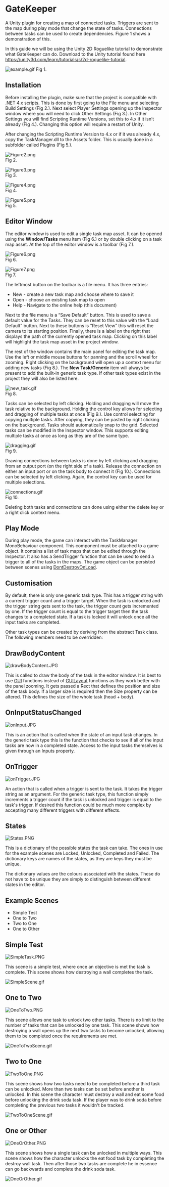 # GateKeeper

A Unity plugin for creating a map of connected tasks.
Triggers are sent to the map during play mode that change the state of tasks.
Connections between tasks can be used to create dependencies. Figure 1 shows a demonstration of this. 

In this guide we will be using the Unity 2D Roguelike tutorial to demonstrate what GateKeeper can do. Download to the Unity tutorial found here https://unity3d.com/learn/tutorials/s/2d-roguelike-tutorial.

![example.gif](Docs/example.gif)
Fig 1.

## Installation

Before installing the plugin, make sure that the project is compatible with .NET 4.x scripts. This is done by first going to the File menu and selecting Build Settings (Fig 2.). Next select Player Settings opening up the Inspector window where you will need to click Other Settings (Fig 3.). In Other Settings you will find Scripting Runtime Versions, set this to 4.x if it isn’t already (Fig 4.). Changing this option will require a restart of Unity. 

After changing the Scripting Runtime Version to 4.x or if it was already 4.x,
copy the TaskManager.dll to the Assets folder.
This is usually done in a subfolder called Plugins (Fig 5.).

![Figure2.png](Docs/Figure2.png)                                                                                         
 Fig 2.  

![Figure3.png](Docs/Figure3.png)                                                                                         
 Fig 3.  

![Figure4.png](Docs/Figure4.png)                                                                                         
 Fig 4.  

![Figure5.png](Docs/Figure5.png)                                                                                         
 Fig 5. 

## Editor Window

The editor window is used to edit a single task map asset.
It can be opened using the **Window/Tasks** menu item (Fig 6.)
or by double clicking on a task map asset.
At the top of the editor window is a toolbar (Fig 7.).

![Figure6.png](Docs/Figure6.png)                                                                                         
 Fig 6.  
 
 ![Figure7.png](Docs/Figure7.png)                                                                                         
 Fig 7.  

The leftmost button on the toolbar is a file menu.
It has three entries:

- New - create a new task map and choose where to save it
- Open - choose an existing task map to open
- Help - Navigate to the online help (this document)

Next to the file menu is a “Save Default” button. This is used to save a default value for the Tasks. They can be reset to this value with the “Load Default” button. Next to these buttons is “Reset View” this will reset the camera to its starting position. Finally, there is a label on the right that displays the path of the currently opened task map. Clicking on this label will highlight the task map asset in the project window.

The rest of the window contains the main panel for editing the task map. Use the left or middle mouse buttons for panning and the scroll wheel for zooming. Right clicking on the background will open up a context menu for adding new tasks (Fig 8.). The **New Task/Generic** item will always be present to add the built-in generic task type. If other task types exist in the project they will also be listed here.


 ![new_task.gif](Docs/new_task.gif)                                                                                         
 Fig 8.  

Tasks can be selected by left clicking.
Holding and dragging will move the task relative to the background.
Holding the control key allows for selecting and dragging of multiple tasks at once (Fig 9.). Use control selecting for copying multiple tasks. After copying, they can be pasted by right clicking on the background.
Tasks should automatically snap to the grid.
Selected tasks can be modified in the Inspector window.
This supports editing multiple tasks at once as long as they are of the same type.

 ![dragging.gif](Docs/dragging.gif)                                                                                         
 Fig 9. 

Drawing connections between tasks is done by left clicking and dragging from an output port
(on the right side of a task).
Release the connection on either an input port or on the task body to connect it (Fig 10.).
Connections can be selected by left clicking.
Again, the control key can be used for multiple selections.

 ![connections.gif](Docs/connections.gif)                                                                                         
 Fig 10.

Deleting both tasks and connections can done using either
the delete key or a right click context menu.

## Play Mode

During play mode, the game can interact with the TaskManager MonoBehaviour component.
This component must be attached to a game object.
It contains a list of task maps that can be edited through the Inspector.
It also has a SendTrigger function that can be used to send a trigger to all of the tasks in the maps.
The game object can be persisted between scenes using [DontDestroyOnLoad][DontDestroyOnLoad].

## Customisation

By default, there is only one generic task type.
This has a trigger string with a current trigger count and a trigger target.
When the task is unlocked and the trigger string gets sent to the task,
the trigger count gets incremented by one.
If the trigger count is equal to the trigger target then the task changes to a completed state.
If a task is locked it will unlock once all the input tasks are completed.

Other task types can be created by deriving from the abstract Task class.
The following members need to be overridden:

## DrawBodyContent
![drawBodyContent.JPG](Docs/drawBodyContent.JPG)

This is called to draw the body of the task in the editor window.
It is best to use [GUI][GUI] functions
instead of [GUILayout][GUILayout] functions
as they work better with the panel zooming.
It gets passed a Rect that defines the position and size of the task body.
If a larger size is required then the Size property can be altered.
This defines the size of the whole task (head + body).

## OnInputStatusChanged
![onInput.JPG](Docs/onInput.JPG)

This is an action that is called when the state of an input task changes.
In the generic task type this is the function that
checks to see if all of the input tasks are now in a completed state.
Access to the input tasks themselves is given through an Inputs property.

## OnTrigger

![onTrigger.JPG](Docs/onTrigger.JPG) 

An action that is called when a trigger is sent to the task.
It takes the trigger string as an argument.
For the generic task type, this function simply increments a trigger count
if the task is unlocked and trigger is equal to the task's trigger.
If desired this function could be much more complex
by accepting many different triggers with different effects.

 ## States
 
![States.PNG](Docs/States.PNG)

This is a dictionary of the possible states the task can take. The ones in use for the example scenes are Locked, Unlocked, Completed and Failed.
The dictionary keys are names of the states, as they are keys they must be unique.


The dictionary values are the colours associated with the states.
These do not have to be unique they are simply to distinguish between different states in the editor.


[DontDestroyOnLoad]: https://docs.unity3d.com/ScriptReference/Object.DontDestroyOnLoad.html
[GUI]: https://docs.unity3d.com/ScriptReference/GUI.html
[GUILayout]: https://docs.unity3d.com/ScriptReference/GUILayout.html


## Example Scenes

 - Simple Test
 - One to Two
 - Two to One
 - One to Other

## Simple Test
![SimpleTask.PNG](Docs/SimpleTask.PNG)

This scene is a simple test, where once an objective is met the task is complete. This scene shows how destroying a wall completes the task.

![SimpleScene.gif](Docs/SimpleScene.gif)

## One to Two
![OneToTwo.PNG](Docs/OneToTwo.PNG)

This scene allows one task to unlock two other tasks.  There is no limit to the number of tasks that can be unlocked by one task. This scene shows how destroying a wall opens up the next two tasks to become unlocked, allowing them to be completed once the requirements are met. 

![OneToTwoScene.gif](Docs/OneToTwoScene.gif)

## Two to One
![TwoToOne.PNG](Docs/TwoToOne.PNG)

This scene shows how two tasks need to be completed before a third task can be unlocked.  More than two tasks can be set before another is unlocked. In this scene the character must destroy a wall and eat some food before unlocking the drink soda task. If the player was to drink soda before completing the previous two tasks it wouldn't be tracked. 

![TwoToOneScene.gif](Docs/TwoToOneScene.gif)

## One or Other
![OneOrOther.PNG](Docs/OneOrOther.PNG)

This scene shows how a single task can be unlocked in multiple ways. This scene shows how the character unlocks the eat food task by completing the destroy wall task. Then after those two tasks are complete he in essence can go backwards and complete the drink soda task. 

![OneOrOther.gif](Docs/OneOrOther.gif)

